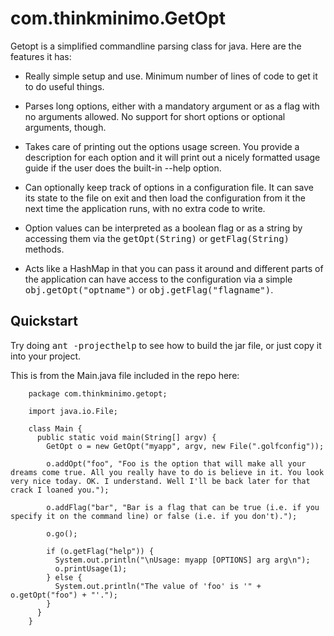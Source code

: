 com.thinkminimo.GetOpt
======================

Getopt is a simplified commandline parsing class for java. Here are the
features it has:

+ Really simple setup and use. Minimum number of lines of code to get it
  to do useful things.

+ Parses long options, either with a mandatory argument or as a flag with
  no arguments allowed. No support for short options or optional arguments,
  though.

+ Takes care of printing out the options usage screen. You provide a
  description for each option and it will print out a nicely formatted
  usage guide if the user does the built-in --help option.

+ Can optionally keep track of options in a configuration file. It can
  save its state to the file on exit and then load the configuration from
  it the next time the application runs, with no extra code to write.

+ Option values can be interpreted as a boolean flag or as a string by
  accessing them via the <tt>getOpt(String)</tt> or <tt>getFlag(String)</tt>
  methods.

+ Acts like a HashMap in that you can pass it around and different parts
  of the application can have access to the configuration via a simple
  <tt>obj.getOpt("optname")</tt> or <tt>obj.getFlag("flagname")</tt>.

Quickstart
----------

Try doing <tt>ant -projecthelp</tt> to see how to build the jar file, or
just copy it into your project.

This is from the Main.java file included in the repo here:

        package com.thinkminimo.getopt;

        import java.io.File;

        class Main {
          public static void main(String[] argv) {
            GetOpt o = new GetOpt("myapp", argv, new File(".golfconfig"));

            o.addOpt("foo", "Foo is the option that will make all your dreams come true. All you really have to do is believe in it. You look very nice today. OK. I understand. Well I'll be back later for that crack I loaned you.");

            o.addFlag("bar", "Bar is a flag that can be true (i.e. if you specify it on the command line) or false (i.e. if you don't).");

            o.go();

            if (o.getFlag("help")) {
              System.out.println("\nUsage: myapp [OPTIONS] arg arg\n");
              o.printUsage(1);
            } else {
              System.out.println("The value of 'foo' is '" + o.getOpt("foo") + "'.");
            }
          }
        }

